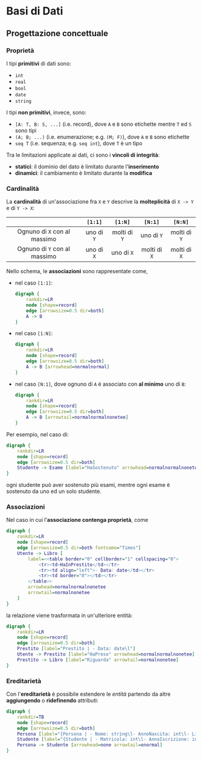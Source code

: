 # Basi di Dati

## Progettazione concettuale

### Proprietà

I tipi **primitivi** di dati sono:
- `int`
- `real`
- `bool`
- `date`
- `string`

I tipi **non primitivi**, invece, sono:
- `[A: T, B: S, ...]` (i.e. record), dove `A` e `B` sono etichette mentre `T` ed `S` sono tipi
- `(A; B; ...)` (i.e. enumerazione; e.g. `(M; F)`), dove `A` e `B` sono etichette
- `seq T` (i.e. sequenza; e.g. `seq int`), dove `T` è un tipo

Tra le limitazioni applicate ai dati, ci sono i **vincoli di integrità**:
- **statici**: il dominio del dato è limitato durante l'**inserimento**
- **dinamici**: il cambiamento è limitato durante la **modifica**

### Cardinalità

La **cardinalità** di un'associazione fra `X` e `Y` descrive la **molteplicità** di `X -> Y` e di `Y -> X`:

| | `[1:1]` | `[1:N]` | `[N:1]` | `[N:N]` |
|:-:|:-:|:-:|:-:|:-:|
| Ognuno di `X` con al massimo | uno di `Y` | molti di `Y` | uno di `Y` | molti di `Y` |
| Ognuno di `Y` con al massimo | uno di `X` | uno di `X` | molti di `X` | molti di `X` |

Nello schema, le **associazioni** sono rappresentate come,
- nel caso `[1:1]`:
	```dot process
	digraph {
		rankdir=LR
		node [shape=record]
		edge [arrowsize=0.5 dir=both]
		A -> B
	}
	```

- nel caso `[1:N]`:
	```dot process
	digraph {
		rankdir=LR
		node [shape=record]
		edge [arrowsize=0.5 dir=both]
		A -> B [arrowhead=normalnormal]
	}
	```

- nel caso `[N:1]`, dove ognuno di `A` è associato con **al minimo** uno di `B`:
	```dot process
	digraph {
		rankdir=LR
		node [shape=record]
		edge [arrowsize=0.5 dir=both]
		A -> B [arrowtail=normalnormalnonetee]
	}
	```

Per esempio, nel caso di:
```dot process
digraph {
	rankdir=LR
	node [shape=record]
	edge [arrowsize=0.5 dir=both]
	Studente -> Esame [label="HaSostenuto" arrowhead=normalnormalnonetee]
}
```
ogni studente può aver sostenuto più esami, mentre ogni esame è sostenuto da uno ed un solo studente.

### Associazioni

Nel caso in cui l'**associazione contenga proprietà**, come
```dot process
digraph {
	rankdir=LR
	node [shape=record]
	edge [arrowsize=0.5 dir=both fontname="Times"]
	Utente -> Libro [
		label=<<table border="0" cellborder="1" cellspacing="0">
			<tr><td>HaInPrestito</td></tr>
			<tr><td align="left">- Data: date</td></tr>
			<tr><td border="0"></td></tr>
		</table>>
		arrowhead=normalnormalnonetee
		arrowtail=normalnonetee
	]
}
```
la relazione viene trasformata in un'ulteriore entità:
```dot process
digraph {
	rankdir=LR
	node [shape=record]
	edge [arrowsize=0.5 dir=both]
	Prestito [label="Prestito | - Data: date\l"]
	Utente -> Prestito [label="HaPreso" arrowhead=normalnormalnonetee]
	Prestito -> Libro [label="Riguarda" arrowtail=normalnonetee]
}
```

### Ereditarietà

Con l'**ereditarietà** è possibile estendere le _entità_ partendo da altre **aggiungendo** o **ridefinendo** attributi:
```dot process
digraph {
	rankdir=TB
	node [shape=record]
	edge [arrowsize=0.5 dir=both]
	Persona [label="{Persona | - Nome: string\l- AnnoNascita: int\l- LingueParlate: seq string\l- Possiede: Auto\l}"]
	Studente [label="{Studente | - Matricola: int\l- AnnoIscrizione: int\l- Possiede: AutoUtilitaria\l}"]
	Persona -> Studente [arrowhead=none arrowtail=onormal]
}
```
